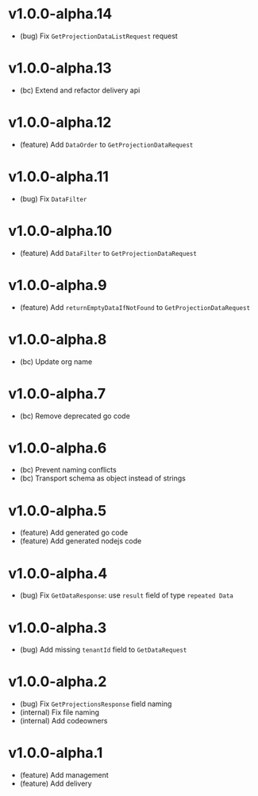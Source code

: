 # v1.0.0-alpha.14

- (bug) Fix `GetProjectionDataListRequest` request

# v1.0.0-alpha.13

- (bc) Extend and refactor delivery api

# v1.0.0-alpha.12

- (feature) Add `DataOrder` to `GetProjectionDataRequest`

# v1.0.0-alpha.11

- (bug) Fix `DataFilter`

# v1.0.0-alpha.10

- (feature) Add `DataFilter` to `GetProjectionDataRequest`

# v1.0.0-alpha.9

- (feature) Add `returnEmptyDataIfNotFound` to `GetProjectionDataRequest`

# v1.0.0-alpha.8

- (bc) Update org name

# v1.0.0-alpha.7

- (bc) Remove deprecated go code

# v1.0.0-alpha.6

- (bc) Prevent naming conflicts
- (bc) Transport schema as object instead of strings

# v1.0.0-alpha.5

- (feature) Add generated go code
- (feature) Add generated nodejs code

# v1.0.0-alpha.4

- (bug) Fix `GetDataResponse`: use `result` field of type `repeated Data`

# v1.0.0-alpha.3

- (bug) Add missing `tenantId` field to `GetDataRequest`

# v1.0.0-alpha.2

- (bug) Fix `GetProjectionsResponse` field naming
- (internal) Fix file naming
- (internal) Add codeowners

# v1.0.0-alpha.1

- (feature) Add management
- (feature) Add delivery
